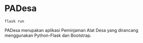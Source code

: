 # PADesa

```
flask run
```

PADesa merupakan aplikasi Peminjaman Alat Desa yang dirancang menggunakan Python-Flask dan Bootstrap.
